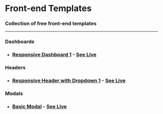 # **Front-end Templates**

### **Collection of free front-end templates**

---

### **Dashboards**

- ### [Responsive Dashboard 1](https://github.com/monciego/frontend-templates/tree/main/dashboard/responsive-dashboard-1) - [**See Live**](https://dashboard-template1.netlify.app/)

### **Headers**

- ### [Responsive Header with Dropdown 1](https://github.com/monciego/frontend-templates/tree/main/headers/responsive-header-dropdown-1) - [**See Live**](https://header-template-1.netlify.app/)

### **Modals**

- ### [Basic Modal](https://github.com/monciego/frontend-templates/tree/main/modals/basic-modal) - [**See Live**](https://basic-modal.netlify.app/)
